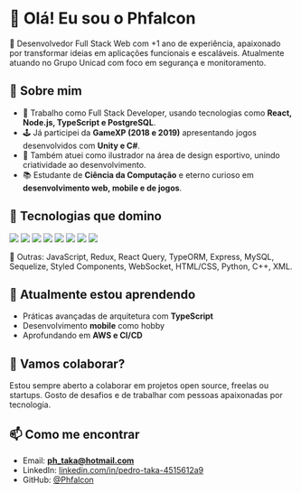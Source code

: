 # 👋 Olá! Eu sou o Phfalcon

🎯 Desenvolvedor Full Stack Web com +1 ano de experiência, apaixonado por transformar ideias em aplicações funcionais e escaláveis. Atualmente atuando no Grupo Unicad com foco em segurança e monitoramento.

## 🚀 Sobre mim

- 💼 Trabalho como Full Stack Developer, usando tecnologias como **React, Node.js, TypeScript e PostgreSQL**.
- 🕹️ Já participei da **GameXP (2018 e 2019)** apresentando jogos desenvolvidos com **Unity e C#**.
- 🎨 Também atuei como ilustrador na área de design esportivo, unindo criatividade ao desenvolvimento.
- 📚 Estudante de **Ciência da Computação** e eterno curioso em **desenvolvimento web, mobile e de jogos**.

## 🧠 Tecnologias que domino

<div align="left">
  <img src="https://img.shields.io/badge/React-20232A?style=for-the-badge&logo=react&logoColor=61DAFB" />
  <img src="https://img.shields.io/badge/Node.js-339933?style=for-the-badge&logo=nodedotjs&logoColor=white" />
  <img src="https://img.shields.io/badge/TypeScript-007acc?style=for-the-badge&logo=typescript&logoColor=white" />
  <img src="https://img.shields.io/badge/PostgreSQL-336791?style=for-the-badge&logo=postgresql&logoColor=white" />
  <img src="https://img.shields.io/badge/C%23-68217A?style=for-the-badge&logo=csharp&logoColor=white" />
  <img src="https://img.shields.io/badge/Unity-000000?style=for-the-badge&logo=unity&logoColor=white" />
  <img src="https://img.shields.io/badge/Git-F05032?style=for-the-badge&logo=git&logoColor=white" />
  <img src="https://img.shields.io/badge/AWS_S3-569A31?style=for-the-badge&logo=amazonaws&logoColor=white" />
</div>

📌 Outras: JavaScript, Redux, React Query, TypeORM, Express, MySQL, Sequelize, Styled Components, WebSocket, HTML/CSS, Python, C++, XML.

## 🌱 Atualmente estou aprendendo

- Práticas avançadas de arquitetura com **TypeScript**
- Desenvolvimento **mobile** como hobby
- Aprofundando em **AWS e CI/CD**

## 🤝 Vamos colaborar?

Estou sempre aberto a colaborar em projetos open source, freelas ou startups. Gosto de desafios e de trabalhar com pessoas apaixonadas por tecnologia.

## 📫 Como me encontrar

- Email: **ph_taka@hotmail.com**
- LinkedIn: [linkedin.com/in/pedro-taka-4515612a9](https://www.linkedin.com/in/pedro-taka-4515612a9/)
- GitHub: [@Phfalcon](https://github.com/Phfalcon)

